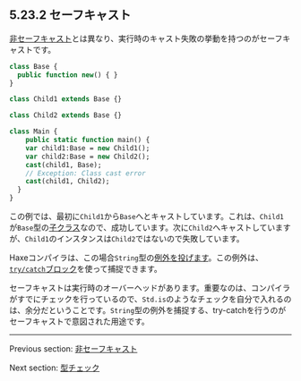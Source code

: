 ## 5.23.2 セーフキャスト

[非セーフキャスト](expression-cast-unsafe.md)とは異なり、実行時のキャスト失敗の挙動を持つのがセーフキャストです。

```haxe
class Base {
  public function new() { }
}

class Child1 extends Base {}

class Child2 extends Base {}

class Main {
    public static function main() {
    var child1:Base = new Child1();
    var child2:Base = new Child2();
    cast(child1, Base);
    // Exception: Class cast error
    cast(child1, Child2);
  }
}
```

この例では、最初に`Child1`から`Base`へとキャストしています。これは、`Child1`が`Base`型の[子クラス](types-class-inheritance.md)なので、成功しています。次に`Child2`へキャストしていますが、`Child1`のインスタンスは`Child2`ではないので失敗しています。

Haxeコンパイラは、この場合`String`型の[例外を投げます](expression-throw.md)。この例外は、[`try/catch`ブロック](expression-try-catch.md)を使って捕捉できます。

セーフキャストは実行時のオーバーヘッドがあります。重要なのは、コンパイラがすでにチェックを行っているので、`Std.is`のようなチェックを自分で入れるのは、余分だということです。`String`型の例外を捕捉する、try-catchを行うのがセーフキャストで意図された用途です。

---

Previous section: [非セーフキャスト](expression-cast-unsafe.md)

Next section: [型チェック](expression-type-check.md)